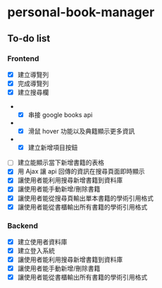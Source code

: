 # personal-book-manager

## To-do list

### Frontend

- [x] 建立導覽列
- [x] 完成導覽列
- [x] 建立搜尋欄
- - [x] 串接 google books api
- - [x] 滑鼠 hover 功能以及典籍顯示更多資訊
- - [x] 建立新增項目按鈕
- [ ] 建立能顯示當下新增書籍的表格
- [x] 用 Ajax 讓 api 回傳的資訊在搜尋頁面即時顯示
- [x] 讓使用者能利用搜尋新增書籍到資料庫
- [x] 讓使用者能手動新增/刪除書籍
- [x] 讓使用者能從搜尋頁輸出單本書籍的學術引用格式
- [x] 讓使用者能從書櫃輸出所有書籍的學術引用格式

### Backend

- [x] 建立使用者資料庫
- [x] 建立登入系統
- [x] 讓使用者能利用搜尋新增書籍到資料庫
- [x] 讓使用者能手動新增/刪除書籍
- [x] 讓使用者能從書櫃輸出所有書籍的學術引用格式
